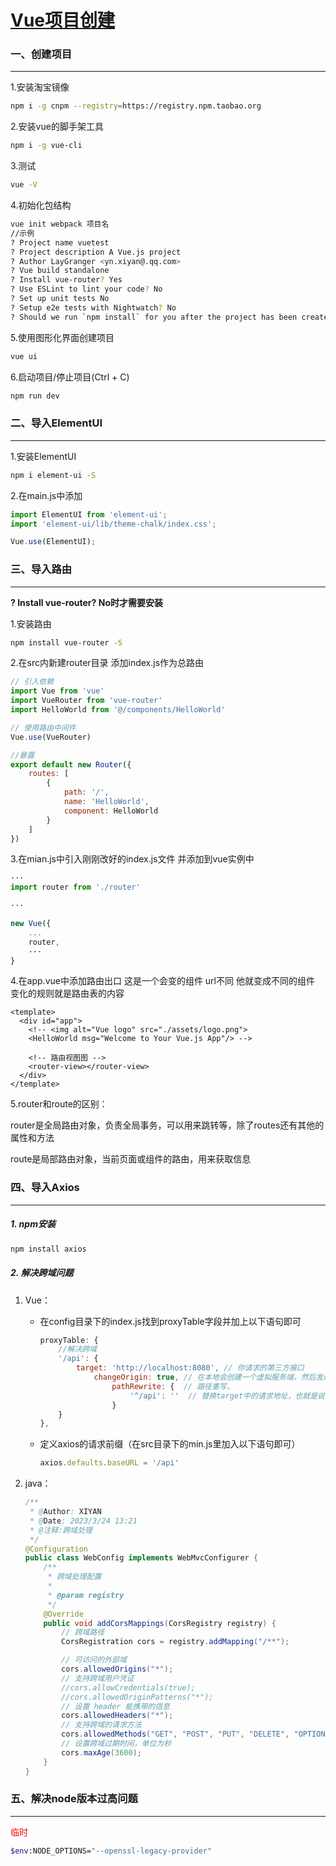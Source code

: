 # [Vue项目创建](https://www.cnblogs.com/ynxiyan/p/17026455.html)

### 一、创建项目

---

1.安装淘宝镜像

```bash
npm i -g cnpm --registry=https://registry.npm.taobao.org
```

2.安装vue的脚手架工具

```bash
npm i -g vue-cli
```

3.测试

```bash
vue -V
```

4.初始化包结构

```bash
vue init webpack 项目名
//示例
? Project name vuetest
? Project description A Vue.js project
? Author LayGranger <yn.xiyan@.qq.com>
? Vue build standalone
? Install vue-router? Yes
? Use ESLint to lint your code? No
? Set up unit tests No
? Setup e2e tests with Nightwatch? No
? Should we run `npm install` for you after the project has been created? (recommended) npm
```

5.使用图形化界面创建项目

```bash
vue ui
```

6.启动项目/停止项目(Ctrl + C)

```bash
npm run dev
```



### 二、导入ElementUI

----

1.安装ElementUI

```bash
npm i element-ui -S
```

2.在main.js中添加

```js
import ElementUI from 'element-ui';
import 'element-ui/lib/theme-chalk/index.css';

Vue.use(ElementUI);
```



### 三、导入路由

---

**? Install vue-router? No时才需要安装**

1.安装路由

```bash
npm install vue-router -S
```

2.在src内新建router目录 添加index.js作为总路由

```js
// 引入依赖
import Vue from 'vue'
import VueRouter from 'vue-router'
import HelloWorld from '@/components/HelloWorld'

// 使用路由中间件
Vue.use(VueRouter)

//暴露
export default new Router({
    routes: [
        {
            path: '/',
            name: 'HelloWorld',
            component: HelloWorld
        }
    ]
})
```

3.在mian.js中引入刚刚改好的index.js文件 并添加到vue实例中

```js
···
import router from './router'

···

new Vue({
    ...
    router,
    ···
}
```

4.在app.vue中添加路由出口 <router-view></router-view> 这是一个会变的组件 url不同 他就变成不同的组件 变化的规则就是路由表的内容

```vue
<template>
  <div id="app">
    <!-- <img alt="Vue logo" src="./assets/logo.png">
    <HelloWorld msg="Welcome to Your Vue.js App"/> -->
 
    <!-- 路由视图图 -->
    <router-view></router-view>
  </div>
</template>
```

5.router和route的区别：

router是全局路由对象，负责全局事务，可以用来跳转等，除了routes还有其他的属性和方法

route是局部路由对象，当前页面或组件的路由，用来获取信息



### 四、导入Axios

---

##### 1. npm安装

```bash
npm install axios
```

##### 2. 解决跨域问题

1. Vue：

   - 在config目录下的index.js找到proxyTable字段并加上以下语句即可

     ```js
     proxyTable: {
         //解决跨域
         '/api': {
             target: 'http://localhost:8080', // 你请求的第三方接口
                 changeOrigin: true, // 在本地会创建一个虚拟服务端，然后发送请求的数据，并同时接收请求的数据，这样服务端和服务端进行数据的交互就不会有跨域问题
                     pathRewrite: {  // 路径重写，
                         '^/api': ''  // 替换target中的请求地址，也就是说以后你在请求http://localhost:8080这个地址的时候直接写成/api即可。
                     }
         }
     },
     ```

   - 定义axios的请求前缀（在src目录下的min.js里加入以下语句即可）

     ```js
     axios.defaults.baseURL = '/api'
     ```

2. java：

   ```java
   /**
    * @Author: XIYAN
    * @Date: 2023/3/24 13:21
    * @注释:跨域处理
    */
   @Configuration
   public class WebConfig implements WebMvcConfigurer {
       /**
        * 跨域处理配置
        *
        * @param registry
        */
       @Override
       public void addCorsMappings(CorsRegistry registry) {
           // 跨域路径
           CorsRegistration cors = registry.addMapping("/**");
   
           // 可访问的外部域
           cors.allowedOrigins("*");
           // 支持跨域用户凭证
           //cors.allowCredentials(true);
           //cors.allowedOriginPatterns("*");
           // 设置 header 能携带的信息
           cors.allowedHeaders("*");
           // 支持跨域的请求方法
           cors.allowedMethods("GET", "POST", "PUT", "DELETE", "OPTIONS");
           // 设置跨域过期时间，单位为秒
           cors.maxAge(3600);
       }
   }
   ```

   

### 五、解决node版本过高问题

---

<a style="color:red">临时</a>

```bash
$env:NODE_OPTIONS="--openssl-legacy-provider"
```


